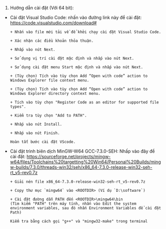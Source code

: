 1. Hướng dẫn cài đặt (Với 64 bit):
- Cài đặt Visual Studio Code: nhấn vào đường link này để cài đặt:
      https://code.visualstudio.com/download#
      
      + Nhấn vào file mới tải về để khởi chạy cài đặt Visual Studio Code.
      
      + Xác nhận các điều khoản thỏa thuận.
      
      + Nhấp vào nút Next.
      
      + Sử dụng vị trí cài đặt mặc định và nhấp vào nút Next.
      
      + Sử dụng cài đặt menu Start mặc định và nhấp vào nút Next.
      
      + (Tùy chọn) Tích vào tùy chọn Add “Open with code” action to Windows Explorer file context menu.
      
      + (Tùy chọn) Tích vào tùy chọn Add “Open with code” action to Windows Explorer directory context menu.
      
      + Tích vào tùy chọn "Register Code as an editor for supported file types".
      
      + Kiểm tra tùy chọn "Add to PATH".
      
      + Nhấp vào nút Install.
      
      + Nhấp vào nút Finish.
      
      Hoàn tất bước cài đặt VScode.
      
- Cài đặt trình biên dịch MinGW-W64 GCC-7.3.0-SEH: Nhấp vào đây để cài đặt: https://sourceforge.net/projects/mingw-w64/files/Toolchains%20targetting%20Win64/Personal%20Builds/mingw-builds/7.3.0/threads-win32/seh/x86_64-7.3.0-release-win32-seh-rt_v5-rev0.7z

      + Giải nén file x86_64-7.3.0-release-win32-seh-rt_v5-rev0.7z
      
      + Copy thư mục `mingw64` vào <ROOTDIR> (Ví dụ `D:\software`)
      
      + Cài đặt đường dẫn PATH đến <ROOTDIR>\mingw64\bin
      (Tìm kiếm "PATH" trên máy tính, nhấn vào Edit the system environment variables, sau đó nhấn Environment Variables để cài đặt Path)
      
      Kiểm tra bằng cách gọi "g++" và "mingw32-make" trong terminal
